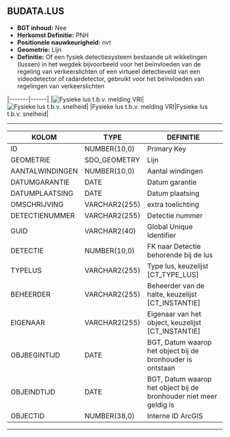 ﻿## BUDATA.LUS


* __BGT inhoud:__ Nee
* __Herkomst Definitie:__ PNH
* __Positionele nauwkeurigheid:__ nvt
* __Geometrie:__ Lijn
* __Definitie:__ Of een fysiek detectiesysteem bestaande uit wikkelingen (lussen) in het wegdek bijvoorbeeld voor het beïnvloeden van de regeling van verkeerslichten of een virtueel detectieveld van een videodetector of radardetector, gebruikt voor het beïnvloeden van regelingen van verkeerslichten



|-------|------|
|![Fysieke lus t.b.v. melding VRI](objectbladen\4_Ovl_Vri\lus_1.png)|![Fysieke lus t.b.v. snelheid](objectbladen\4_Ovl_Vri\lus_2.png)|
|Fysieke lus t.b.v. melding VRI|Fysieke lus t.b.v. snelheid|

***


|KOLOM                           	|TYPE          	|DEFINITIE|
|------                          	|----          	|-----    |
|ID                              	|NUMBER(10,0)  	|Primary Key|
|GEOMETRIE                       	|SDO_GEOMETRY  	|Lijn|
|AANTALWINDINGEN                 	|NUMBER(10,0)  	|Aantal windingen|
|DATUMGARANTIE                   	|DATE          	|Datum garantie|
|DATUMPLAATSING                  	|DATE          	|Datum plaatsing|
|OMSCHRIJVING                    	|VARCHAR2(255) 	|extra toelichting|
|DETECTIENUMMER                  	|VARCHAR2(255) 	|Detectie nummer|
|GUID                            	|VARCHAR2(40)  	|Global Unique Identifier|
|DETECTIE                        	|NUMBER(10,0)  	|FK naar Detectie behorende bij de lus|
|TYPELUS                         	|VARCHAR2(255) 	|Type lus, keuzelijst [CT_TYPE_LUS]|
|BEHEERDER                       	|VARCHAR2(255) 	|Beheerder van de halte, keuzelijst [CT_INSTANTIE]|
|EIGENAAR                        	|VARCHAR2(255) 	|Eigenaar van het object, keuzelijst [CT_INSTANTIE]|
|OBJBEGINTIJD                    	|DATE          	|BGT, Datum waarop het object bij de bronhouder is ontstaan|
|OBJEINDTIJD                     	|DATE          	|BGT, Datum waarop het object bij de bronhouder niet meer geldig is|
|OBJECTID                        	|NUMBER(38,0)   |Interne ID ArcGIS|

***

